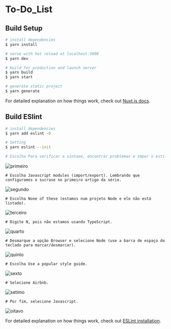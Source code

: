 # To-Do_List

## Build Setup

```bash
# install dependencies
$ yarn install

# serve with hot reload at localhost:3000
$ yarn dev

# build for production and launch server
$ yarn build
$ yarn start

# generate static project
$ yarn generate
```

For detailed explanation on how things work, check out [Nuxt.js docs](https://nuxtjs.org).

## Build ESlint

```bash
# install dependencies
$ yarn add eslint -D

# Setting
$ yarn eslint --init

# Escolha Para verificar a sintaxe, encontrar problemas e impor o estilo do código.
```
![primeiro](https://marciofrancalima.com.br/static/20c9bab9de954b8fa4ddfe72a1b72b28/4ca44/eslint-01.png)
```
# Escolha Javascript modules (import/export). Lembrando que configuramos o sucrase no primeiro artigo da série.
```
![segundo](https://marciofrancalima.com.br/static/93850976f22ea895cf4058924f4a063c/db64a/eslint-02.png)
```
# Escolha None of these (estamos num projeto Node e ele não está listado).
```
![terceiro](https://marciofrancalima.com.br/static/98d53b79ca3db1f9f70a92ff03e26d43/fbae2/eslint-03.png)
```
# Digite N, pois não estamos usando TypeScript.
```
![quarto](https://marciofrancalima.com.br/static/c8dfa6001b725bc94d305d7520f1e37b/4a38b/eslint-04.png)
```
# Desmarque a opção Browser e selecione Node (use a barra de espaço do teclado para marcar/desmarcar).
```
![quinto](https://marciofrancalima.com.br/static/2f6b7b9a891fa1ea62363445f5d7f853/7e8ce/eslint-05.png)
```
# Escolha Use a popular style guide.
```
![sexto](https://marciofrancalima.com.br/static/fba29adb400770e391dc099cff933b3f/813d4/eslint-06.png)
```
# Selecione Airbnb.
```
![setimo](https://marciofrancalima.com.br/static/536ed0e67dc034a783aee9399208ce52/813d4/eslint-07.png)
```
# Por fim, selecione Javascript.
```
![oitavo](https://marciofrancalima.com.br/static/49eb9ac95e2dcf88be9ee48bac2e0ce8/35971/eslint-08.png)


For detailed explanation on how things work, check out [ESLint installation](https://marciofrancalima.com.br/blog/eslint-prettier-e-editorconfig/#:~:text=Como%20instalar%20ESLint%20e%20configur%C3%A1,terminal%3A%20yarn%20eslint%20%2D%2Dinit%20).
